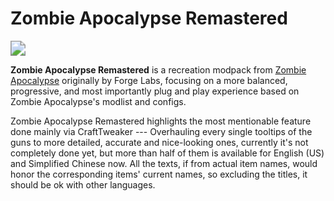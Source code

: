 # Zombie Apocalypse Remastered

<img src="https://cf.way2muchnoise.eu/full_482630_Downloads.svg" style="zoom:150%;" />

**Zombie Apocalypse Remastered** is a recreation modpack from [Zombie Apocalypse](https://www.curseforge.com/minecraft/modpacks/zombie-apocalypse-slow-zombies-by-forge-labs) originally by Forge Labs, focusing on a more balanced, progressive, and most importantly plug and play experience based on Zombie Apocalypse's modlist and configs.



Zombie Apocalypse Remastered highlights the most mentionable feature done mainly via CraftTweaker --- Overhauling every single tooltips of the guns to more detailed, accurate and nice-looking ones, currently it's not completely done yet, but more than half of them is available for English (US) and Simplified Chinese now. All the texts, if from actual item names, would honor the corresponding items' current names, so excluding the titles, it should be ok with other languages.
